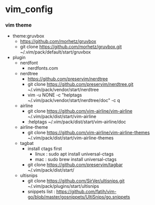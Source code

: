 # vim_config
### vim theme
+ theme:gruvbox
  - https://github.com/morhetz/gruvbox
  - git clone https://github.com/morhetz/gruvbox.git ~/.vim/pack/default/start/gruvbox
+ plugin
  - nerdfont
    - nerdfonts.com
  - nerdtree
    - https://github.com/preservim/nerdtree
    - git clone https://github.com/preservim/nerdtree.git ~/.vim/pack/vendor/start/nerdtree
    - vim -u NONE -c "helptags ~/.vim/pack/vendor/start/nerdtree/doc" -c q
  - airline
    - git clone https://github.com/vim-airline/vim-airline  ~/.vim/pack/dist/start/vim-airline
    - :helptags ~/.vim/pack/dist/start/vim-airline/doc
  - airline-theme
    - git clone https://github.com/vim-airline/vim-airline-themes ~/.vim/pack/dist/start/vim-airline-themes
  - tagbat
    - install ctags first
      - linux : sudo apt install universal-ctags
      - mac  : sudo brew install universal-ctags
    - git clone https://github.com/preservim/tagbar  ~/.vim/pack/dist/start/ 
  - ultisnips
    - git clone https://github.com/SirVer/ultisnips.git ~/.vim/pack/plugins/start/ultisnips
    - snippets list : https://github.com/fatih/vim-go/blob/master/gosnippets/UltiSnips/go.snippets
